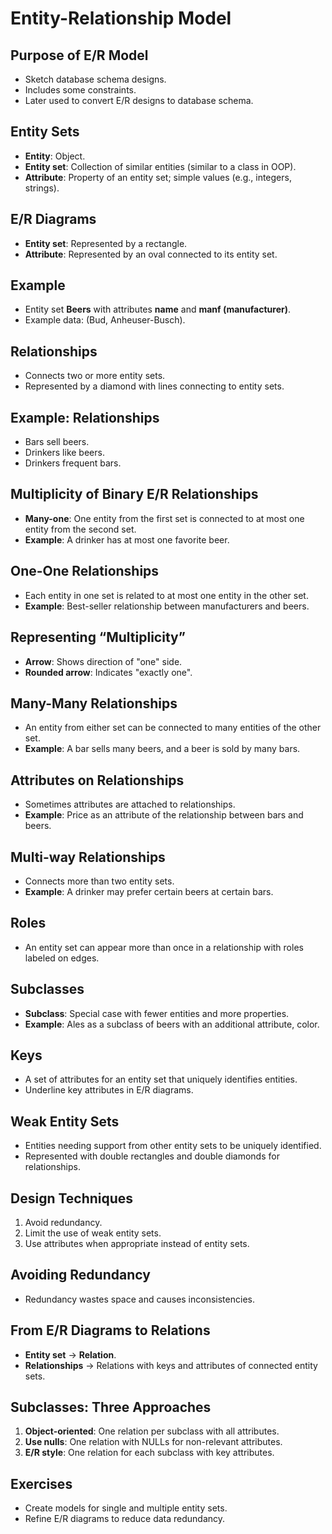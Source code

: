# Entity-Relationship Model

## Purpose of E/R Model
- Sketch database schema designs.
- Includes some constraints.
- Later used to convert E/R designs to database schema.

## Entity Sets
- **Entity**: Object.
- **Entity set**: Collection of similar entities (similar to a class in OOP).
- **Attribute**: Property of an entity set; simple values (e.g., integers, strings).

## E/R Diagrams
- **Entity set**: Represented by a rectangle.
- **Attribute**: Represented by an oval connected to its entity set.

## Example
- Entity set **Beers** with attributes **name** and **manf (manufacturer)**.
- Example data: (Bud, Anheuser-Busch).

## Relationships
- Connects two or more entity sets.
- Represented by a diamond with lines connecting to entity sets.

## Example: Relationships
- Bars sell beers.
- Drinkers like beers.
- Drinkers frequent bars.

## Multiplicity of Binary E/R Relationships
- **Many-one**: One entity from the first set is connected to at most one entity from the second set.
- **Example**: A drinker has at most one favorite beer.

## One-One Relationships
- Each entity in one set is related to at most one entity in the other set.
- **Example**: Best-seller relationship between manufacturers and beers.

## Representing “Multiplicity”
- **Arrow**: Shows direction of "one" side.
- **Rounded arrow**: Indicates "exactly one".

## Many-Many Relationships
- An entity from either set can be connected to many entities of the other set.
- **Example**: A bar sells many beers, and a beer is sold by many bars.

## Attributes on Relationships
- Sometimes attributes are attached to relationships.
- **Example**: Price as an attribute of the relationship between bars and beers.

## Multi-way Relationships
- Connects more than two entity sets.
- **Example**: A drinker may prefer certain beers at certain bars.

## Roles
- An entity set can appear more than once in a relationship with roles labeled on edges.

## Subclasses
- **Subclass**: Special case with fewer entities and more properties.
- **Example**: Ales as a subclass of beers with an additional attribute, color.

## Keys
- A set of attributes for an entity set that uniquely identifies entities.
- Underline key attributes in E/R diagrams.

## Weak Entity Sets
- Entities needing support from other entity sets to be uniquely identified.
- Represented with double rectangles and double diamonds for relationships.

## Design Techniques
1. Avoid redundancy.
2. Limit the use of weak entity sets.
3. Use attributes when appropriate instead of entity sets.

## Avoiding Redundancy
- Redundancy wastes space and causes inconsistencies.

## From E/R Diagrams to Relations
- **Entity set** → **Relation**.
- **Relationships** → Relations with keys and attributes of connected entity sets.

## Subclasses: Three Approaches
1. **Object-oriented**: One relation per subclass with all attributes.
2. **Use nulls**: One relation with NULLs for non-relevant attributes.
3. **E/R style**: One relation for each subclass with key attributes.

## Exercises
- Create models for single and multiple entity sets.
- Refine E/R diagrams to reduce data redundancy.
